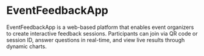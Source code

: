 # EventFeedbackApp
EventFeedbackApp is a web-based platform that enables event organizers to create interactive feedback sessions. Participants can join via QR code or session ID, answer questions in real-time, and view live results through dynamic charts.
